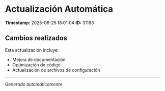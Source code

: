 # Actualización Automática

**Timestamp:** 2025-08-25 18:01:04
**ID:** 31163

## Cambios realizados

Esta actualización incluye:
- Mejora de documentación
- Optimización de código
- Actualización de archivos de configuración

---
*Generado automáticamente*
